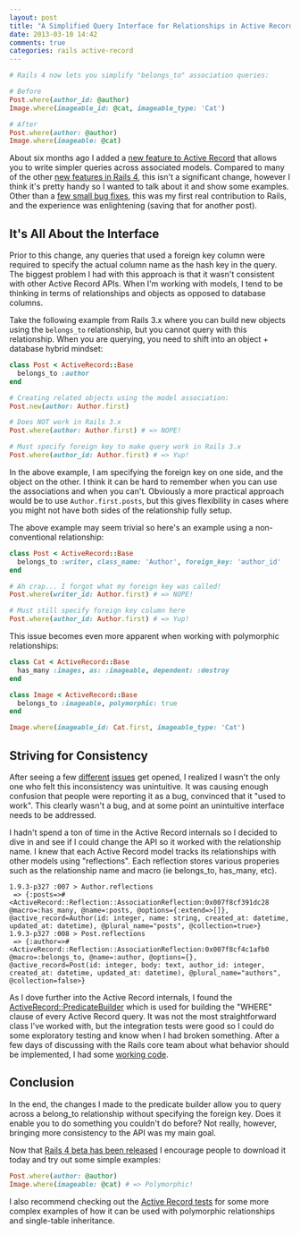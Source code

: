 ```yaml
---
layout: post
title: "A Simplified Query Interface for Relationships in Active Record 4"
date: 2013-03-10 14:42
comments: true
categories: rails active-record
---
```


```ruby
# Rails 4 now lets you simplify "belongs_to" association queries:

# Before
Post.where(author_id: @author)
Image.where(imageable_id: @cat, imageable_type: 'Cat')

# After
Post.where(author: @author)
Image.where(imageable: @cat)
```

About six months ago I added a [new feature to Active Record](https://github.com/rails/rails/pull/7273)
that allows you to write simpler queries across associated models. Compared to many of
the other [new features in Rails 4](http://edgeguides.rubyonrails.org/4_0_release_notes.html),
this isn't a significant change, however I think it's pretty
handy so I wanted to talk about it and show some examples. Other than a
[few small bug fixes](http://contributors.rubyonrails.org/contributors/pete-brown/commits),
this was my first real contribution to Rails, and the experience was enlightening
(saving that for another post).

## It's All About the Interface

Prior to this change, any queries that used a foreign key column were required
to specify the actual column name as the hash key in the query. The biggest
problem I had with this approach is that it wasn't consistent with other
Active Record APIs. When I'm working with models, I tend to be thinking in
terms of relationships and objects as opposed to database columns.

Take the following example from Rails 3.x where you can build new
objects using the `belongs_to` relationship, but you cannot query with this
relationship. When you are querying, you need to shift into an object + database
hybrid mindset:

```ruby
class Post < ActiveRecord::Base
  belongs_to :author
end

# Creating related objects using the model association:
Post.new(author: Author.first)

# Does NOT work in Rails 3.x
Post.where(author: Author.first) # => NOPE!

# Must specify foreign key to make query work in Rails 3.x
Post.where(author_id: Author.first) # => Yup!
```

In the above example, I am specifying the foreign key on one side, and the object on the other.
I think it can be hard to remember when you can use the associations and when
you can't. Obviously a more practical approach would be to use `Author.first.posts`,
but this gives flexibility in cases where you might not have both sides of the
relationship fully setup.

The above example may seem trivial so here's an example using a
non-conventional relationship:

```ruby
class Post < ActiveRecord::Base
  belongs_to :writer, class_name: 'Author', foreign_key: 'author_id'
end

# Ah crap... I forgot what my foreign key was called!
Post.where(writer_id: Author.first) # => NOPE!

# Must still specify foreign key column here
Post.where(author_id: Author.first) # => Yup!
```

This issue becomes even more apparent when working with polymorphic relationships:

```ruby
class Cat < ActiveRecord::Base
  has_many :images, as: :imageable, dependent: :destroy
end

class Image < ActiveRecord::Base
  belongs_to :imageable, polymorphic: true
end

Image.where(imageable_id: Cat.first, imageable_type: 'Cat')
```

## Striving for Consistency

After seeing a few [different](https://github.com/rails/rails/issues/1736)
[issues](https://github.com/rails/rails/issues/5067) get opened, I realized
I wasn't the only one who felt this inconsistency was unintuitive. It was
causing enough confusion that people were reporting it as a bug,
convinced that it "used to work".  This clearly wasn't a bug, and at some
point an unintuitive interface needs to be addressed.

I hadn't spend a ton of time in the Active Record internals so I decided
to dive in and see if I could change the API so it worked with the relationship
name. I knew that each Active Record model tracks its relationships with other
models using "reflections". Each reflection stores various properies such as the
relationship name and macro (ie belongs_to, has_many, etc).

```irb
1.9.3-p327 :007 > Author.reflections
 => {:posts=>#<ActiveRecord::Reflection::AssociationReflection:0x007f8cf391dc28 @macro=:has_many, @name=:posts, @options={:extend=>[]}, @active_record=Author(id: integer, name: string, created_at: datetime, updated_at: datetime), @plural_name="posts", @collection=true>}
1.9.3-p327 :008 > Post.reflections
 => {:author=>#<ActiveRecord::Reflection::AssociationReflection:0x007f8cf4c1afb0 @macro=:belongs_to, @name=:author, @options={}, @active_record=Post(id: integer, body: text, author_id: integer, created_at: datetime, updated_at: datetime), @plural_name="authors", @collection=false>}
```

As I dove further into the Active Record internals, I found the
[ActiveRecord::PredicateBuilder](https://github.com/rails/rails/blob/master/activerecord/lib/active_record/relation/predicate_builder.rb)
which is used for building the "WHERE" clause of every Active Record
query. It was not the most straightforward class I've worked with, but
the integration tests were good so I could do some exploratory testing
and know when I had broken something. After a few days of discussing
with the Rails core team about what behavior should be implemented, I
had some [working code](https://github.com/rails/rails/commit/3da275c4396d7fad250d2b786027ba4f14344bd4).

## Conclusion

In the end, the changes I made to the predicate builder allow you to query across a
belong_to relationship without specifying the foreign key. Does it
enable you to do something you couldn't do before? Not really, however, bringing
more consistency to the API was my main goal.

Now that [Rails 4 beta has been released](http://weblog.rubyonrails.org/2013/2/25/Rails-4-0-beta1/)
I encourage people to download it today and try out some simple examples:

```ruby
Post.where(author: @author)
Image.where(imageable: @cat) # => Polymorphic!
```

I also recommend checking out the [Active Record tests](https://github.com/rails/rails/blob/master/activerecord/test/cases/relation/where_test.rb#L26-L81)
for some more complex examples of how it can be used with polymorphic
relationships and single-table inheritance.
